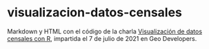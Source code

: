 # visualizacion-datos-censales
Markdown y HTML con el código de la charla [Visualización de datos censales con R](https://www.youtube.com/watch?v=PttUxVG1e2Y), impartida el 7 de julio de 2021 en Geo Developers.
